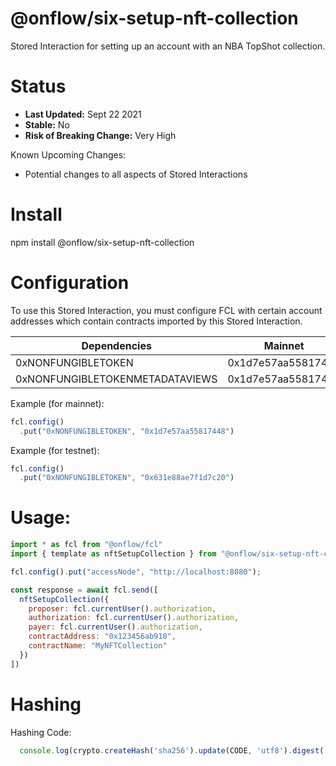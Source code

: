 # @onflow/six-setup-nft-collection

Stored Interaction for setting up an account with an NBA TopShot collection.

# Status

- **Last Updated:** Sept 22 2021
- **Stable:** No
- **Risk of Breaking Change:** Very High

Known Upcoming Changes:

- Potential changes to all aspects of Stored Interactions

# Install

npm install @onflow/six-setup-nft-collection

# Configuration 

To use this Stored Interaction, you must configure FCL with certain account addresses which contain contracts imported by this Stored Interaction.

| Dependencies                    | Mainnet            | Testnet            |
| ------------------------------- | ------------------ | ------------------ |
| 0xNONFUNGIBLETOKEN              | 0x1d7e57aa55817448 | 0x877931736ee77cff |
| 0xNONFUNGIBLETOKENMETADATAVIEWS | 0x1d7e57aa55817448 | 0x877931736ee77cff | 

Example (for mainnet):

```javascript
fcl.config()
  .put("0xNONFUNGIBLETOKEN", "0x1d7e57aa55817448")
```

Example (for testnet):

```javascript
fcl.config()
  .put("0xNONFUNGIBLETOKEN", "0x631e88ae7f1d7c20")
```

# Usage:

```javascript
import * as fcl from "@onflow/fcl"
import { template as nftSetupCollection } from "@onflow/six-setup-nft-collection"

fcl.config().put("accessNode", "http://localhost:8080");

const response = await fcl.send([
  nftSetupCollection({
    proposer: fcl.currentUser().authorization,
    authorization: fcl.currentUser().authorization,     
    payer: fcl.currentUser().authorization,            
    contractAddress: "0x123456ab910",
    contractName: "MyNFTCollection"
  })
])

```

# Hashing

Hashing Code:
```javascript
  console.log(crypto.createHash('sha256').update(CODE, 'utf8').digest('hex'))
```